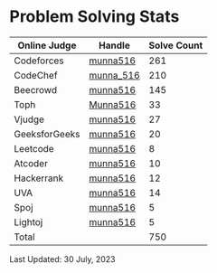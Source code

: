 # Problem Solving Stats


| Online Judge | Handle | Solve Count |
| -- | -------- | ----------- |
| Codeforces | [munna516](https://codeforces.com/profile/munna516) | 261 |
| CodeChef | [munna_516](https://www.codechef.com/users/munna_516) | 210 |
| Beecrowd | [munna516](https://www.beecrowd.com.br/judge/en/profile/713702) | 145 |
| Toph | [Munna516](https://toph.co/u/Munna516) | 33 | 
| Vjudge | [munna516](https://vjudge.net/user/munna516) | 27 | 
| GeeksforGeeks | [munna516](https://auth.geeksforgeeks.org/user/munna516/practice) | 20 | 
| Leetcode | [munna516](https://leetcode.com/munna516/) | 8 |
| Atcoder | [munna516](https://atcoder.jp/users/munna516) | 10 |
| Hackerrank | [munna516](https://www.hackerrank.com/munna516?hr_r=1) | 12 |
| UVA | [munna516](https://onlinejudge.org/index.php?option=com_onlinejudge&Itemid=15) | 14 |
| Spoj | [munna516](https://www.spoj.com/myaccount/) | 5 |
| Lightoj | [munna516](https://lightoj.com/user/munna516) | 5 |
| Total | | 750 |


Last Updated: 30 July, 2023
